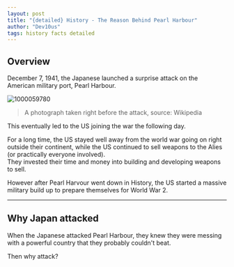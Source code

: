 ```yaml
---
layout: post
title: "{detailed} History - The Reason Behind Pearl Harbour"
author: "Dev10us"
tags: history facts detailed
---
```


## Overview

December 7, 1941, the Japanese launched a surprise attack on the American military port, Pearl Harbour.

![1000059780](https://github.com/Scripta-Mirabilia/scripta-mirabilia.github.io/assets/112738649/4b653dd7-438b-4c22-a3c1-cb8c01d2898a)
> A photograph taken right before the attack, source: Wikipedia

This eventually led to the US joining the war the following day.

For a long time, the US stayed well away from the world war going on right outside their continent, while the US continued to sell weapons to the Alies (or practically everyone involved).\
They invested their time and money into building and developing weapons to sell.

However after Pearl Harvour went down in History, the US started a massive military build up to prepare themselves for World War 2.

---

## Why Japan attacked

When the Japanese attacked Pearl Harbour, they knew they were messing with a powerful country that they probably couldn't beat.

Then why attack?

